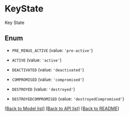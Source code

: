 # KeyState

Key State

## Enum

* `PRE_MINUS_ACTIVE` (value: `'pre-active'`)

* `ACTIVE` (value: `'active'`)

* `DEACTIVATED` (value: `'deactivated'`)

* `COMPROMISED` (value: `'compromised'`)

* `DESTROYED` (value: `'destroyed'`)

* `DESTROYEDCOMPROMISED` (value: `'destroyedCompromised'`)

[[Back to Model list]](../README.md#documentation-for-models) [[Back to API list]](../README.md#documentation-for-api-endpoints) [[Back to README]](../README.md)


